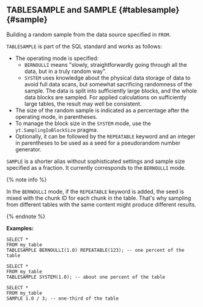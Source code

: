 ## TABLESAMPLE and SAMPLE {#tablesample} {#sample}

Building a random sample from the data source specified in `FROM`.

`TABLESAMPLE` is part of the SQL standard and works as follows:

* The operating mode is specified:
  * `BERNOULLI` means "slowly, straightforwardly going through all the data, but in a truly random way".
  * `SYSTEM` uses knowledge about the physical data storage of data to avoid full data scans, but somewhat sacrificing randomness of the sample.
The data is split into sufficiently large blocks, and the whole data blocks are sampled. For applied calculations on sufficiently large tables, the result may well be consistent.
* The size of the random sample is indicated as a percentage after the operating mode, in parentheses.
* To manage the block size in the `SYSTEM` mode, use the `yt.SamplingIoBlockSize` pragma.
* Optionally, it can be followed by the `REPEATABLE` keyword and an integer in parentheses to be used as a seed for a pseudorandom number generator.

`SAMPLE` is a shorter alias without sophisticated settings and sample size specified as a fraction. It currently corresponds to the `BERNOULLI` mode.

{% note info %}

In the `BERNOULLI`  mode, if the `REPEATABLE` keyword is added, the seed is mixed with the chunk ID for each chunk in the table. That's why sampling from different tables with the same content might produce different results.

{% endnote %}

**Examples:**

```yql
SELECT *
FROM my_table
TABLESAMPLE BERNOULLI(1.0) REPEATABLE(123); -- one percent of the table
```

```yql
SELECT *
FROM my_table
TABLESAMPLE SYSTEM(1.0); -- about one percent of the table
```

```yql
SELECT *
FROM my_table
SAMPLE 1.0 / 3; -- one-third of the table
```

